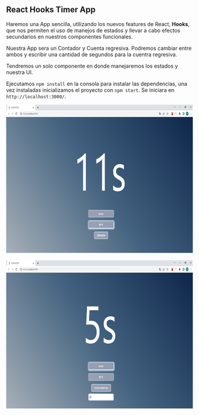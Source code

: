 ## React Hooks Timer App

Haremos una App sencilla, utilizando los nuevos features de React, __Hooks__, que nos permiten el uso de manejos de estados y llevar a cabo efectos secundarios en nuestros componentes funcionales.

Nuestra App sera un Contador y Cuenta regresiva. Podremos cambiar entre ambos y escribir una cantidad de segundos para la cuentra regresiva.

Tendremos un solo componente en donde manejaremos los estados y nuestra UI. 


Ejecutamos `npm install` en la consola para instalar las dependencias, una vez instaladas inicializamos el proyecto con `npm start`. Se iniciara en `http://localhost:3000/`.


<p align="center">
  <img height="400" src = "./public/img.1.png"/>
  <br> </br>
  <img height="400" src = "./public/img.2.png"/>
</p>
